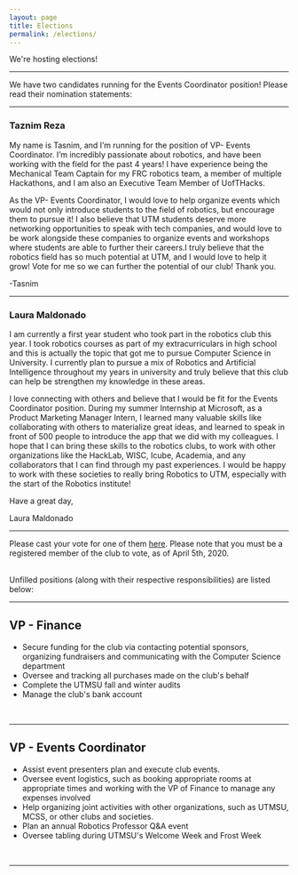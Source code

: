 ```yaml
---
layout: page
title: Elections
permalink: /elections/
---
```


<div align="left">
  <p>We're hosting elections!</p>
  <hr>
  
  <p> We have two candidates running for the Events Coordinator position! Please read their nomination statements: </p>
  <hr>
  <h3>Taznim Reza</h2>
  <p> My name is Tasnim, and I’m running for the position of VP- Events Coordinator. I’m incredibly passionate about robotics, and have been working with the field for the past 4 years! I have experience being the Mechanical Team Captain for my FRC robotics team, a member of multiple Hackathons, and I am also an Executive Team Member of UofTHacks. </p>
  
  <p> As the VP- Events Coordinator, I would love to help organize events which would not only introduce students to the field of robotics, but encourage them to pursue it! I also believe that UTM students deserve more networking opportunities to speak with tech companies, and would love to be work alongside these companies to organize events and workshops where students are able to further their careers.I truly believe that the robotics field has so much potential at UTM, and I would love to help it grow! Vote for me so we can further the potential of our club! Thank you. </p>
  <p>-Tasnim</p>
  
  <hr>
  <h3>Laura Maldonado</h3>
  <p> I am currently a first year student who took part in the robotics club this year. I took robotics courses as part of my extracurriculars in high school and this is actually the topic that got me to pursue Computer Science in  University. I currently plan to pursue a mix of Robotics and Artificial Intelligence throughout my years in university and truly believe that this club can help be strengthen my knowledge in these areas. </p>
  
  <p> I love connecting with others and believe that I would be fit for the Events Coordinator position. During my summer Internship at Microsoft, as a Product Marketing Manager Intern, I learned many valuable skills like collaborating with others to materialize great ideas, and learned to speak in front of 500 people to introduce the app that we did with my colleagues. I hope that I can bring these skills to the robotics clubs, to work with other organizations like the HackLab, WISC, Icube, Academia, and any collaborators that I can find through my past experiences. I would be happy to work with these societies to really bring Robotics to UTM, especially with the start of the Robotics institute! </p>
  
  <p> Have a great day, </p>
  <p> Laura Maldonado </p>
  
  <hr>
  
  <p>Please cast your vote for one of them <a href="https://forms.gle/C9B4moqgK1diT9T6A">here</a>. Please note that you must be a registered member of the club to vote, as of April 5th, 2020. </p>
  
  
  
  
  
  
<!--   <p>
    As the year is coming to a close, we will need new members to step up and lead the club in the next fall term. The first week of our election cycle will be the nomination period. If you would like to apply to be an exec member of the club, please send in your nomination to our CRO at <strong>fayez.habach@mail.utoronto.ca</strong> by Sunday March 29 at 11:59pm.
  </p>
  <br>
  <p>In your nomination application, you will need to provide the following:</p>
  <ul>
  <li>Full Name</li>
  <li>Student Number</li>
  <li>School email</li>
  <li>A short statement (maximum 100 words) on why you would make a good candidate for the role. This statement will be included on the ballot.</li> 
  </ul> -->
  
  
  <br>
  Unfilled positions (along with their respective responsibilities) are listed below:
  <hr>
  
  <!--<br>
  <h2>Club President</h2>
  <ul>
  <li>Oversee club operations and planning at a high level, ensuring that it is achieving its purpose</li>
  <li>Oversee major decisions in club member structure, finance, communication, event planning, and project planning.</li>
  <li>Complete and attending all UTMSU required forms and meetings (ex. re-recognition, u-life, CCR)</li>
  <li>Communicate and coordinate with the computer science department and the robotics faculty professors</li>
  <li>Communicate and coordinate with MCSS and any other student clubs or societies</li>
  <li>Organize exec meetings</li>
  </ul>
  <br>
  <hr> -->
  
  <h2>VP - Finance</h2>
  <ul>
  <li>Secure funding for the club via contacting potential sponsors, organizing fundraisers and communicating with the Computer Science department</li>
  <li>Oversee and tracking all purchases made on the club's behalf</li>
  <li>Complete the UTMSU fall and winter audits</li>
  <li>Manage the club's bank account</li>
  </ul>
  <br>
  <hr>

  <!-- <h2>VP- Communications</h2>
  <ul>
  <li>Oversee the advertising of the club to the university's student body</li>
  <li>Manage the club's mailing list, slack group, social media accounts and website</li>
  <li>Keep members updated on events and projects</li>
  <li>Work with the Finance VP to maintain communication channels with potential sponsors</li>
  <li>Work with the President to facilitate interactions with other clubs and organizations inside and outside of UTM</li>
  <li>Take minutes during meetings</li>
  </ul>
  <br>
  <hr> -->

  <h2>VP - Events Coordinator</h2>
  <ul>
  <li>Assist event presenters plan and execute club events.</li>
  <li>Oversee event logistics, such as booking appropriate rooms at appropriate times and working with the VP of Finance to manage any expenses involved</li>
  <li>Help organizing joint activities with other organizations, such as UTMSU, MCSS, or other clubs and societies.</li>
  <li>Plan an annual Robotics Professor Q&A event</li>
  <li>Oversee tabling during UTMSU's Welcome Week and Frost Week</li>
  </ul>
  <br>
  <hr>

  <!-- <h2>VP - Projects Coordinator</h2>
  <ul>
  <li>Assist project leads plan and execute club projects</li>
  <li>Ensure all project resources required are available</li>
  <li>Oversee the club's github organization</li>
  <li>Oversee weekly drop-ins where club members can work on ongoing projects or start new ones</li>
  </ul> -->
  
</div>
